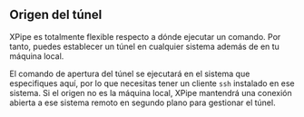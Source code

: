 ## Origen del túnel

XPipe es totalmente flexible respecto a dónde ejecutar un comando. Por tanto, puedes establecer un túnel en cualquier sistema además de en tu máquina local.

El comando de apertura del túnel se ejecutará en el sistema que especifiques aquí, por lo que necesitas tener un cliente `ssh` instalado en ese sistema. Si el origen no es la máquina local, XPipe mantendrá una conexión abierta a ese sistema remoto en segundo plano para gestionar el túnel.